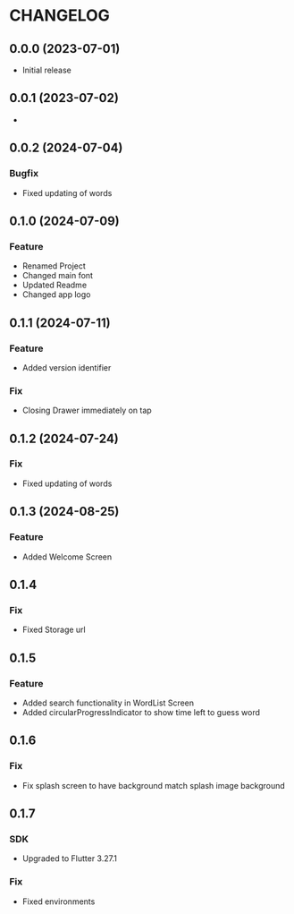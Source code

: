 # CHANGELOG

## 0.0.0 (2023-07-01)

- Initial release

## 0.0.1 (2023-07-02)

-

## 0.0.2 (2024-07-04)

### Bugfix

- Fixed updating of words

## 0.1.0 (2024-07-09)

### Feature

- Renamed Project
- Changed main font
- Updated Readme
- Changed app logo

## 0.1.1 (2024-07-11)

### Feature

- Added version identifier

### Fix

- Closing Drawer immediately on tap

## 0.1.2 (2024-07-24)

### Fix

- Fixed updating of words

## 0.1.3 (2024-08-25)

### Feature

- Added Welcome Screen

## 0.1.4

### Fix

- Fixed Storage url

## 0.1.5

### Feature

- Added search functionality in WordList Screen
- Added circularProgressIndicator to show time left to guess word

## 0.1.6

### Fix

- Fix splash screen to have background match splash image background

## 0.1.7

### SDK

- Upgraded to Flutter 3.27.1

### Fix

- Fixed environments
